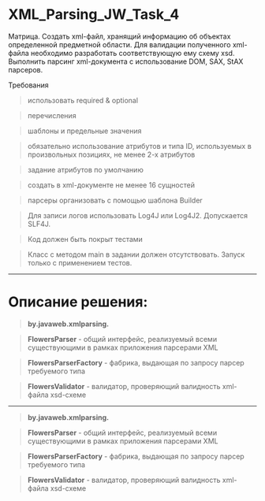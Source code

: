 # XML_Parsing_JW_Task_4

Матрица. 
Cоздать xml-файл, хранящий информацию об объектах определенной предметной области. Для валидации полученного xml-файла необходимо разработать соответствующую ему схему xsd. Выполнить парсинг xml-документа с использование DOM, SAX, StAX парсеров.


Требования
> использовать required & optional

> перечисления

> шаблоны и предельные значения

> обязательно использование атрибутов и типа ID, используемых в произвольных позициях, не менее 2-х атрибутов

> задание атрибутов по умолчанию

> создать в xml-документе не менее 16 сущностей

> парсеры организовать с помощью шаблона Builder

> Для записи логов использовать Log4J или Log4J2. Допускается SLF4J.

> Код должен быть покрыт тестами

> Класс с методом main в задании должен отсутствовать. Запуск только с применением тестов.

-----

# Описание решения:

> **by.javaweb.xmlparsing.**

> **FlowersParser** - общий интерфейс, реализуемый всеми существующими в рамках приложения парсерами XML

> **FlowersParserFactory** - фабрика, выдающая по запросу парсер требуемого типа

> **FlowersValidator** - валидатор, проверяющий валидность xml-файла xsd-схеме

---

> **by.javaweb.xmlparsing.**

> **FlowersParser** - общий интерфейс, реализуемый всеми существующими в рамках приложения парсерами XML

> **FlowersParserFactory** - фабрика, выдающая по запросу парсер требуемого типа

> **FlowersValidator** - валидатор, проверяющий валидность xml-файла xsd-схеме
